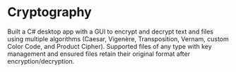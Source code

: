 # Cryptography
Built a C# desktop app with a GUI to encrypt and decrypt text and files using multiple algorithms (Caesar, Vigenère, Transposition, Vernam, custom Color Code, and Product Cipher). Supported files of any type with key management and ensured files retain their original format after encryption/decryption.
